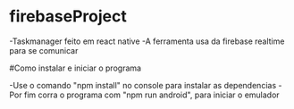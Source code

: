 # firebaseProject

-Taskmanager feito em react native
-A ferramenta usa da firebase realtime para se comunicar


#Como instalar e iniciar o programa

-Use o comando "npm install" no console para instalar as dependencias
-Por fim corra o programa com "npm run android", para iniciar o emulador
